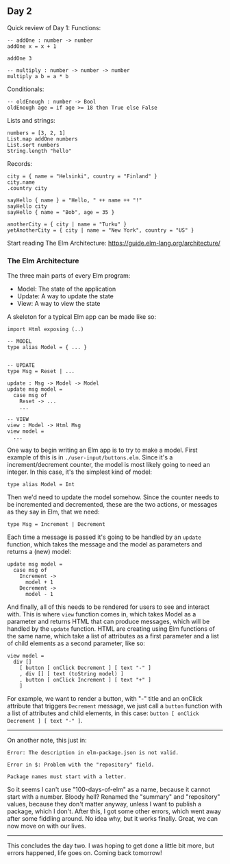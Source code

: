 ## Day 2

Quick review of Day 1:
Functions:

```
-- addOne : number -> number
addOne x = x + 1

addOne 3

-- multiply : number -> number -> number
multiply a b = a * b
```

Conditionals:

```
-- oldEnough : number -> Bool
oldEnough age = if age >= 18 then True else False
```

Lists and strings:

```
numbers = [3, 2, 1]
List.map addOne numbers
List.sort numbers
String.length "hello"
```

Records:

```
city = { name = "Helsinki", country = "Finland" }
city.name
.country city

sayHello { name } = "Hello, " ++ name ++ "!"
sayHello city
sayHello { name = "Bob", age = 35 }

anotherCity = { city | name = "Turku" }
yetAnotherCity = { city | name = "New York", country = "US" }
```

Start reading The Elm Architecture: https://guide.elm-lang.org/architecture/

### The Elm Architecture

The three main parts of every Elm program:
- Model: The state of the application
- Update: A way to update the state
- View: A way to view the state

A skeleton for a typical Elm app can be made like so:

```
import Html exposing (..)

-- MODEL
type alias Model = { ... }


-- UPDATE
type Msg = Reset | ...

update : Msg -> Model -> Model
update msg model =
  case msg of
    Reset -> ...
    ...

-- VIEW
view : Model -> Html Msg
view model =
  ...
```

One way to begin writing an Elm app is to try to make a model. First example of this is in `./user-input/buttons.elm`. Since it's a increment/decrement counter, the model is most likely going to need an integer. In this case, it's the simplest kind of model:

```
type alias Model = Int
```

Then we'd need to update the model somehow. Since the counter needs to be incremented and decremented, these are the two actions, or messages as they say in Elm, that we need:

```
type Msg = Increment | Decrement
```

Each time a message is passed it's going to be handled by an `update` function, which takes the message and the model as parameters and returns a (new) model:

```
update msg model =
  case msg of
    Increment ->
      model + 1
    Decrement ->
      model - 1
```

And finally, all of this needs to be rendered for users to see and interact with. This is where `view` function comes in, which takes Model as a parameter and returns HTML that can produce messages, which will be handled by the `update` function. HTML are creating using Elm functions of the same name, which take a list of attributes as a first parameter and a list of child elements as a second parameter, like so:

```
view model =
  div []
    [ button [ onClick Decrement ] [ text "-" ]
    , div [] [ text (toString model) ]
    , button [ onClick Increment ] [ text "+" ]
    ]
```

For example, we want to render a button, with "-" title and an onClick attribute that triggers `Decrement` message, we just call a `button` function with a list of attributes and child elements, in this case: `button [ onClick Decrement ] [ text "-" ]`.

----

On another note, this just in:
```
Error: The description in elm-package.json is not valid.

Error in $: Problem with the "repository" field.

Package names must start with a letter.
```

So it seems I can't use "100-days-of-elm" as a name, because it cannot start with a number. Bloody hell? Renamed the "summary" and "repository" values, because they don't matter anyway, unless I want to publish a package, which I don't. After this, I got some other errors, which went away after some fiddling around. No idea why, but it works finally. Great, we can now move on with our lives.

---

This concludes the day two. I was hoping to get done a little bit more, but errors happened, life goes on. Coming back tomorrow!